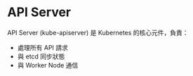 # API Server

API Server (kube-apiserver) 是 Kubernetes 的核心元件，負責：

* 處理所有 API 請求 
* 與 etcd 同步狀態 
* 與 Worker Node 通信